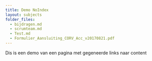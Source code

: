 ```yaml
---
title: Demo NoIndex
layout: subjects
folder_files:
  - bijdragen.md
  - scrumteam.md
  - Test.md
  - Formulier_Aansluiting_CORV_Acc_v20170821.pdf
---
```

Dis is een demo van een pagina met gegeneerde links naar content
